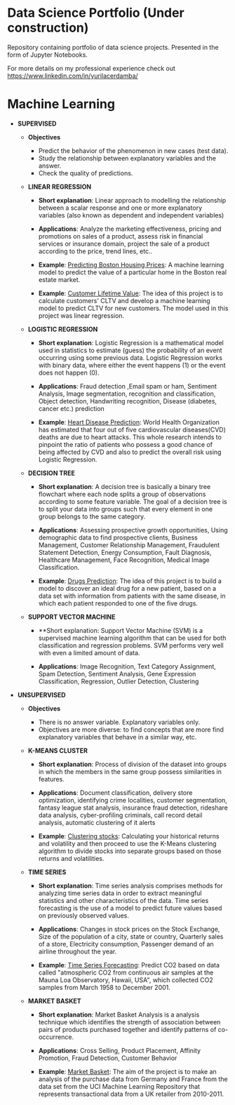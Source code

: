 # Data Science Portfolio (Under construction)

Repository containing portfolio of data science projects. Presented in the form of Jupyter Notebooks.

For more details on my professional experience check out https://www.linkedin.com/in/yurilacerdamba/

# Machine Learning

* **SUPERVISED**
  * **Objectives**
    * Predict the behavior of the phenomenon in new cases (test data).
    * Study the relationship between explanatory variables and the answer.
    * Check the quality of predictions.

  * **LINEAR REGRESSION**
  
    * **Short explanation**: Linear approach to modelling the relationship between a scalar response and one or more explanatory variables (also known as dependent and independent   variables)
  
    * **Applications**: Analyze the marketing effectiveness, pricing and promotions on sales of a product, assess risk in financial services or insurance domain, project the sale of a product according to the price, trend lines, etc..
    
    * **Example**: [Predicting Boston Housing Prices](https://github.com/yurilacer/Data-Science-Portfolio/blob/main/Boston%20Housing%20Prices.ipynb): A machine learning model to predict the value of a particular home in the Boston real estate market.
	
	* **Example**: [Customer Lifetime Value](https://github.com/yurilacer/Data-Science-Portfolio/blob/main/Customer%20Lifetime%20Value.ipynb): The idea of this project is to calculate customers' CLTV and develop a machine learning model to predict CLTV for new customers.
The model used in this project was linear regression.

  * **LOGISTIC REGRESSION**
  
    * **Short explanation**: Logistic Regression is a mathematical model used in statistics to estimate (guess) the probability of an event occurring using some previous data. Logistic Regression works with binary data, where either the event happens (1) or the event does not happen (0).
    
    * **Applications**: Fraud detection ,Email spam or ham, Sentiment Analysis, Image segmentation, recognition and classification, Object detection, Handwriting recognition, Disease (diabetes, cancer etc.) prediction
    
    * **Example**: [Heart Disease Prediction](https://github.com/yurilacer/Data-Science-Portfolio/blob/main/Heart%20Disease%20Prediction.ipynb): World Health Organization has estimated that four out of five cardiovascular diseases(CVD) deaths are due to heart attacks. This whole research intends to pinpoint the ratio of patients who possess a good chance of being affected by CVD and also to predict the overall risk using Logistic Regression.

  * **DECISION TREE**
  
    * **Short explanation**: A decision tree is basically a binary tree flowchart where each node splits a group of observations according to some feature variable. The goal of a decision tree is to split your data into groups such that every element in one group belongs to the same category.
    
    * **Applications**: Assessing prospective growth opportunities, Using demographic data to find prospective clients, Business Management, Customer Relationship Management, Fraudulent Statement Detection, Energy Consumption, Fault Diagnosis, Healthcare Management, Face Recognition, Medical Image Classification.
    
    * **Example**: [Drugs Prediction](https://github.com/yurilacer/Data-Science-Portfolio/blob/main/Drugs%20Prediction.ipynb): The idea of this project is to build a model to discover an ideal drug for a new patient, based on a data set with information from patients with the same disease, in which each patient responded to one of the five drugs.

  * **SUPPORT VECTOR MACHINE**
  
    * **Short explanation: Support Vector Machine (SVM) is a supervised machine learning algorithm that can be used for both classification and regression problems. SVM performs very well with even a limited amount of data.
    
    * **Applications**: Image Recognition, Text Category Assignment, Spam Detection, Sentiment Analysis, Gene Expression Classification, Regression, Outlier Detection, Clustering
    	  
	  
* **UNSUPERVISED**
  * **Objectives**
    * There is no answer variable. Explanatory variables only.
    * Objectives are more diverse: to find concepts that are more find explanatory variables that behave in a similar way, etc.
       
   * **K-MEANS CLUSTER**
  
     * **Short explanation**: Process of division of the dataset into groups in which the members in the same group possess similarities in features. 
    
     * **Applications**: Document classification, delivery store optimization, identifying crime localities, customer segmentation, fantasy league stat analysis, insurance fraud detection, rideshare data analysis, cyber-profiling criminals, call record detail analysis, automatic clustering of it alerts
    
     * **Example**: [Clustering stocks](https://github.com/yurilacer/Data-Science-Portfolio/blob/main/Clustering%20stocks.ipynb): Calculating your historical returns and volatility and then proceed to use the K-Means clustering algorithm to divide stocks into separate groups based on those returns and volatilities.

   
   * **TIME SERIES**
  
     * **Short explanation**: Time series analysis comprises methods for analyzing time series data in order to extract meaningful statistics and other characteristics of the data. Time series forecasting is the use of a model to predict future values based on previously observed values.
    
     * **Applications**: Changes in stock prices on the Stock Exchange, Size of the population of a city, state or country, Quarterly sales of a store, Electricity consumption, Passenger demand of an airline throughout the year.
    
     * **Example**: [Time Series Forecasting](https://github.com/yurilacer/Data-Science-Portfolio/blob/main/Time%20Series%20Forecasting.ipynb): Predict CO2 based on data called "atmospheric CO2 from continuous air samples at the Mauna Loa Observatory, Hawaii, USA", which collected CO2 samples from March 1958 to December 2001.    

   * **MARKET BASKET**
  
     * **Short explanation**: Market Basket Analysis is a analysis technique which identifies the strength of association between pairs of products purchased together and identify patterns of co-occurrence.
    
     * **Applications**: Cross Selling, Product Placement, Affinity Promotion, Fraud Detection, Customer Behavior
    
     * **Example**: [Market Basket](https://github.com/yurilacer/Data-Science-Portfolio/blob/main/Market%20Basket.ipynb): The aim of the project is to make an analysis of the purchase data from Germany and France from the data set from the UCI Machine Learning Repository that represents transactional data from a UK retailer from 2010-2011.

